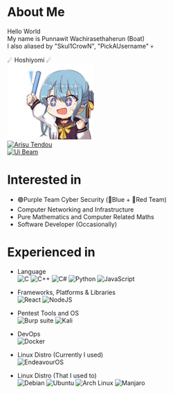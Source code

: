 About Me
=============
Hello World  
My name is Punnawit Wachirasethaherun (Boat)  
I also aliased by "Skul1CrowN", "PickAUsername" 
💀  

☄ Hoshiyomi ☄  
<a href="https://www.youtube.com/channel/UC5CwaMl1eIgY8h02uZw7u8A">
  <img src="suisei_motioning.gif" alt="Hoshimachi Suisei" width="200" height="175">
</a>
<br>
<a href="https://www.youtube.com/watch?v=T9F1Wk8DQdg&pp=ygULYXJpc3UgZGFuY2U%3D">
  <img src="https://media.tenor.com/T8pE5uK3nKAAAAAi/aris-dancing-arisu-blue-archive.gif" alt="Arisu Tendou" width="300" height="250">
</a>
<br>
<a href="https://www.youtube.com/watch?v=Ci_zad39Uhw">
  <img src="https://media.tenor.com/W6V17K6-RWMAAAAd/shigure-ui-ui-beam.gif" alt="Ui Beam" width="350" height="200">
</a>

Interested in
=============
- 🟣Purple Team Cyber Security (🔵Blue + 🔴Red Team)
- Computer Networking and Infrastructure
- Pure Mathematics and Computer Related Maths
- Software Developer (Occasionally)

Experienced in
=============  
- Language  
![C](https://img.shields.io/badge/c-%2300599C.svg?style=for-the-badge&logo=c&logoColor=white)
![C++](https://img.shields.io/badge/c++-%2300599C.svg?style=for-the-badge&logo=c%2B%2B&logoColor=white)
![C#](https://img.shields.io/badge/c%23-%23239120.svg?style=for-the-badge&logo=c-sharp&logoColor=white)
![Python](https://img.shields.io/badge/python-3670A0?style=for-the-badge&logo=python&logoColor=ffdd54)
![JavaScript](https://img.shields.io/badge/javascript-%23323330.svg?style=for-the-badge&logo=javascript&logoColor=%23F7DF1E)

- Frameworks, Platforms & Libraries   
![React](https://img.shields.io/badge/react-%2320232a.svg?style=for-the-badge&logo=react&logoColor=%2361DAFB)
![NodeJS](https://img.shields.io/badge/node.js-6DA55F?style=for-the-badge&logo=node.js&logoColor=white)

- Pentest Tools and OS  
![Burp suite](https://img.shields.io/badge/-Burp%20Suite-orange?style=for-the-badge)
![Kali](https://img.shields.io/badge/Kali-268BEE?style=for-the-badge&logo=kalilinux&logoColor=white)

- DevOps  
![Docker](https://img.shields.io/badge/docker-%230db7ed.svg?style=for-the-badge&logo=docker&logoColor=white)

- Linux Distro (Currently I used)  
![EndeavourOS](https://img.shields.io/badge/EndeavourOS-7f3fbf?style=for-the-badge&logo=linux&logoColor=white)

- Linux Distro (That I used to)  
![Debian](https://img.shields.io/badge/-Debian-%23d70a53?style=for-the-badge&logo=debian&logoColor=white)
![Ubuntu](https://img.shields.io/badge/Ubuntu-E95420?style=for-the-badge&logo=ubuntu&logoColor=white)
![Arch Linux](https://img.shields.io/badge/Arch%20Linux-1793D1?style=for-the-badge&logo=archlinux&logoColor=white)
![Manjaro](https://img.shields.io/badge/-manjaro-%2334BE5B?style=for-the-badge&logo=manjaro&logoColor=white)


